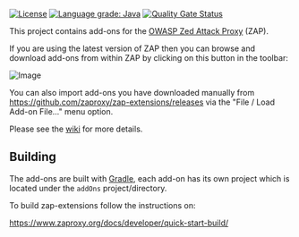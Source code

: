 [![License](https://img.shields.io/badge/license-Apache%202-4EB1BA.svg)](https://www.apache.org/licenses/LICENSE-2.0.html)
[![Language grade: Java](https://img.shields.io/lgtm/grade/java/g/zaproxy/zap-extensions.svg?logo=lgtm&logoWidth=18)](https://lgtm.com/projects/g/zaproxy/zap-extensions/context:java)
[![Quality Gate Status](https://sonarcloud.io/api/project_badges/measure?project=zaproxy_zap-extensions&metric=alert_status)](https://sonarcloud.io/dashboard?id=zaproxy_zap-extensions)

This project contains add-ons for the [OWASP Zed Attack Proxy](https://github.com/zaproxy/zaproxy) (ZAP).

If you are using the latest version of ZAP then you can browse and download add-ons from within ZAP by clicking on this button in the toolbar:

![Image](https://github.com/zaproxy/zap-extensions/wiki/images/zap-screenshot-browse-addons.png)

You can also import add-ons you have downloaded manually from https://github.com/zaproxy/zap-extensions/releases via the "File / Load Add-on File..." menu option.

Please see the [wiki](https://github.com/zaproxy/zap-extensions/wiki) for more details.

## Building

The add-ons are built with [Gradle], each add-on has its own project which is located under the `addOns` project/directory.

To build zap-extensions follow the instructions on:

https://www.zaproxy.org/docs/developer/quick-start-build/

[Gradle]: https://gradle.org/
